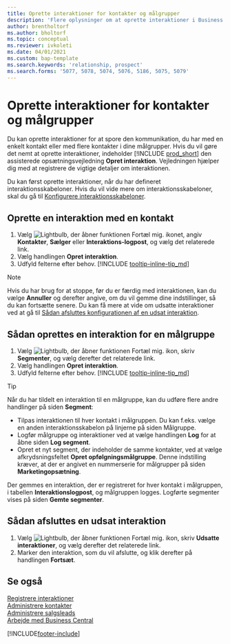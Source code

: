 ```yaml
---
title: Oprette interaktioner for kontakter og målgrupper
description: 'Flere oplysninger om at oprette interaktioner i Business Central for kommunikation, som du har med kontakter og segmenter.'
author: brentholtorf
ms.author: bholtorf
ms.topic: conceptual
ms.reviewer: ivkoleti
ms.date: 04/01/2021
ms.custom: bap-template
ms.search.keywords: 'relationship, prospect'
ms.search.forms: '5077, 5078, 5074, 5076, 5186, 5075, 5079'
---
```

# <a name="create-interactions-on-contacts-and-segments"></a>Oprette interaktioner for kontakter og målgrupper

Du kan oprette interaktioner for at spore den kommunikation, du har med en enkelt kontakt eller med flere kontakter i dine målgrupper. Hvis du vil gøre det nemt at oprette interaktioner, indeholder [!INCLUDE [prod_short](includes/prod_short.md)] den assisterede opsætningsvejledning **Opret interaktion**. Vejledningen hjælper dig med at registrere de vigtige detaljer om interaktionen.

Du kan først oprette interaktioner, når du har defineret interaktionsskabeloner. Hvis du vil vide mere om interaktionsskabeloner, skal du gå til [Konfigurere interaktionsskabeloner](marketing-interactions.md).

## <a name="to-create-an-interaction-with-a-contact"></a>Oprette en interaktion med en kontakt

1. Vælg ![Lightbulb, der åbner funktionen Fortæl mig.](media/ui-search/search_small.png "Fortæl mig, hvad du vil foretage dig") ikonet, angiv **Kontakter**, **Sælger** eller **Interaktions-logpost**, og vælg det relaterede link.
2. Vælg handlingen **Opret interaktion**.
3. Udfyld felterne efter behov. [!INCLUDE [tooltip-inline-tip_md](includes/tooltip-inline-tip_md.md)]

> [!NOTE]  
> Hvis du har brug for at stoppe, før du er færdig med interaktionen, kan du vælge **Annuller** og derefter angive, om du vil gemme dine indstillinger, så du kan fortsætte senere. Du kan få mere at vide om udsatte interaktioner ved at gå til [Sådan afsluttes konfigurationen af en udsat interaktion](#to-finish-setting-up-a-postponed-interaction).

## <a name="to-create-an-interaction-on-a-segment"></a>Sådan oprettes en interaktion for en målgruppe

1. Vælg ![Lightbulb, der åbner funktionen Fortæl mig.](media/ui-search/search_small.png "Fortæl mig, hvad du vil foretage dig") ikon, skriv **Segmenter**, og vælg derefter det relaterede link.
2. Vælg handlingen **Opret interaktion**.
3. Udfyld felterne efter behov. [!INCLUDE [tooltip-inline-tip_md](includes/tooltip-inline-tip_md.md)]

> [!TIP]
> Når du har tildelt en interaktion til en målgruppe, kan du udføre flere andre handlinger på siden **Segment**:
>
> * Tilpas interaktionen til hver kontakt i målgruppen. Du kan f.eks. vælge en anden interaktionsskabelon på linjerne på siden Målgruppe.  
>* Logfør målgruppe og interaktioner ved at vælge handlingen **Log** for at åbne siden **Log segment**.
> * Opret et nyt segment, der indeholder de samme kontakter, ved at vælge afkrydsningsfeltet **Opret opfølgningsmålgruppe**. Denne indstilling kræver, at der er angivet en nummerserie for målgrupper på siden **Marketingopsætning**.

Der gemmes en interaktion, der er registreret for hver kontakt i målgruppen, i tabellen **Interaktionslogpost**, og målgruppen logges. Logførte segmenter vises på siden **Gemte segmenter**.

## <a name="to-finish-setting-up-a-postponed-interaction"></a>Sådan afsluttes en udsat interaktion

1. Vælg ![Lightbulb, der åbner funktionen Fortæl mig.](media/ui-search/search_small.png "Fortæl mig, hvad du vil foretage dig") ikon, skriv **Udsatte interaktioner**, og vælg derefter det relaterede link.
2. Marker den interaktion, som du vil afslutte, og klik derefter på handlingen **Fortsæt**.

## <a name="see-also"></a>Se også

[Registrere interaktioner](marketing-interactions.md)  
[Administrere kontakter](marketing-contacts.md)  
[Administrere salgsleads](marketing-manage-sales-opportunities.md)  
[Arbejde med Business Central](ui-work-product.md)

[!INCLUDE[footer-include](includes/footer-banner.md)]
